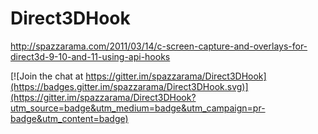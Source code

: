 # Direct3DHook

http://spazzarama.com/2011/03/14/c-screen-capture-and-overlays-for-direct3d-9-10-and-11-using-api-hooks

[![Join the chat at https://gitter.im/spazzarama/Direct3DHook](https://badges.gitter.im/spazzarama/Direct3DHook.svg)](https://gitter.im/spazzarama/Direct3DHook?utm_source=badge&utm_medium=badge&utm_campaign=pr-badge&utm_content=badge)